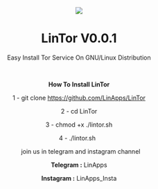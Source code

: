 <center>
<img src="http://s9.picofile.com/file/8346451068/tor.png">
<center/>

# LinTor V0.0.1
Easy Install Tor Service On GNU/Linux Distribution
<p>
  &nbsp;

<b>How To Install LinTor </b>

1 - git clone https://github.com/LinApps/LinTor
<p>
2 - cd LinTor
<p>
3 - chmod +x ./lintor.sh
<p>
4 - ./lintor.sh
&nbsp;
  <p>
    <p>
&nbsp;
join us in telegram and instagram channel
<p>
<b>Telegram :</b> LinApps
<p>
<b>Instagram :</b> LinApps_Insta 
<p>
